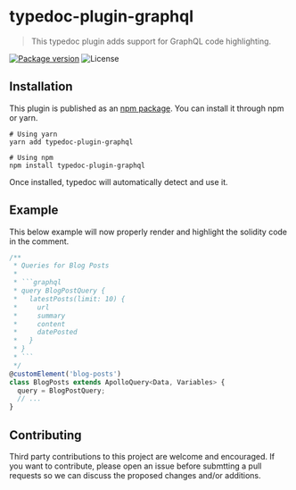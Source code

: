 # typedoc-plugin-graphql

> This typedoc plugin adds support for GraphQL code highlighting.

[![Package version](https://img.shields.io/npm/v/typedoc-plugin-graphql)](https://www.npmjs.com/package/typedoc-plugin-graphql)
![License](https://img.shields.io/npm/l/typedoc-plugin-graphql)

## Installation

This plugin is published as an [npm package][npm]. You can install it through npm or yarn.

```
# Using yarn
yarn add typedoc-plugin-graphql

# Using npm
npm install typedoc-plugin-graphql
```

Once installed, typedoc will automatically detect and use it.

## Example

This below example will now properly render and highlight the solidity code in the comment.

````typescript
/**
 * Queries for Blog Posts
 *
 * ```graphql
 * query BlogPostQuery {
 *   latestPosts(limit: 10) {
 *     url
 *     summary
 *     content
 *     datePosted
 *   }
 * }
 * ```
 */
@customElement('blog-posts')
class BlogPosts extends ApolloQuery<Data, Variables> {
  query = BlogPostQuery;
  // ...
}
````

## Contributing

Third party contributions to this project are welcome and encouraged. If you want to contribute, please open an issue before submtting a pull requests so we can discuss the proposed changes and/or additions.

[yarn]: https://yarnpkg.com
[node]: https://nodejs.org
[npm]: https://www.npmjs.com/package/typedoc-plugin-graphql
